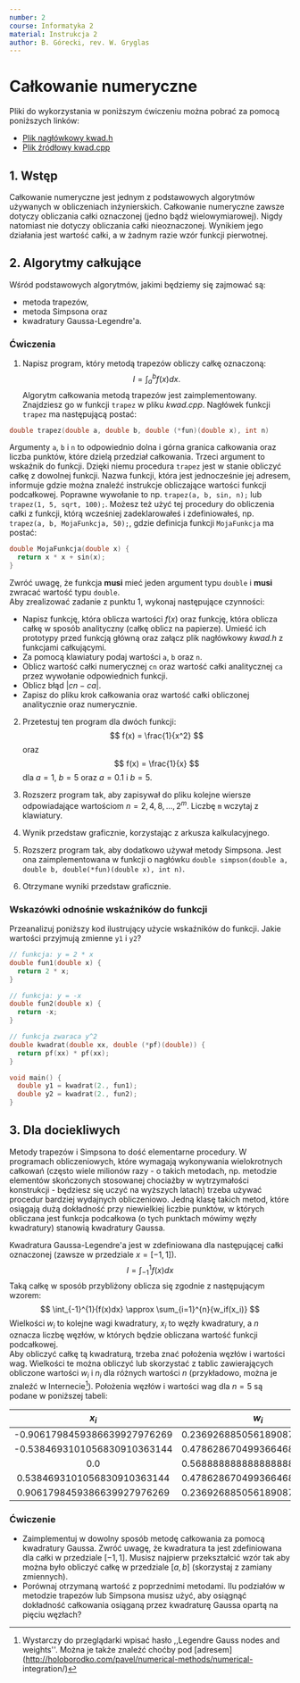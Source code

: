 ```yaml
---
number: 2
course: Informatyka 2
material: Instrukcja 2
author: B. Górecki, rev. W. Gryglas
---
```


# Całkowanie numeryczne
Pliki do wykorzystania w poniższym ćwiczeniu można pobrać za pomocą poniższych linków:

 - [Plik nagłówkowy kwad.h](http://ccfd.github.io/courses/code/info2/kwad.h)
 - [Plik źródłowy kwad.cpp](http://ccfd.github.io/courses/code/info2/kwad.cpp)

## 1. Wstęp
Całkowanie numeryczne jest jednym z podstawowych algorytmów używanych w obliczeniach inżynierskich.
Całkowanie numeryczne zawsze dotyczy obliczania całki oznaczonej (jedno bądź wielowymiarowej).
Nigdy natomiast nie dotyczy obliczania całki nieoznaczonej.
Wynikiem jego działania jest wartość całki, a w żadnym razie wzór funkcji pierwotnej.

## 2. Algorytmy całkujące
Wśród podstawowych algorytmów, jakimi będziemy się zajmować są:

 - metoda trapezów,
 - metoda Simpsona oraz
 - kwadratury Gaussa-Legendre'a.

### Ćwiczenia
1. Napisz program, który metodą trapezów obliczy całkę oznaczoną:
$$
I = \int_a^bf(x) dx.
$$
Algorytm całkowania metodą trapezów jest zaimplementowany.
Znajdziesz go w funkcji `trapez` w pliku *kwad.cpp*.
Nagłówek funkcji `trapez` ma następującą postać:
```c++
double trapez(double a, double b, double (*fun)(double x), int n)
```
Argumenty `a`, `b` i `n` to odpowiednio dolna i górna granica całkowania oraz liczba punktów, które dzielą przedział całkowania.
Trzeci argument to wskaźnik do funkcji.
Dzięki niemu procedura `trapez` jest w stanie obliczyć całkę z dowolnej funkcji.
Nazwa funkcji, która jest jednocześnie jej adresem, informuje gdzie można znaleźć instrukcje obliczające wartości funkcji podcałkowej.
Poprawne wywołanie to np. `trapez(a, b, sin, n);` lub `trapez(1, 5, sqrt, 100);`.
Możesz też użyć tej procedury do obliczenia całki z funkcji, którą wcześniej zadeklarowałeś i zdefiniowałeś, np. `trapez(a, b, MojaFunkcja, 50);`, gdzie definicja funkcji `MojaFunkcja` ma postać:
```c++
double MojaFunkcja(double x) {
  return x * x + sin(x);
}
```
Zwróć uwagę, że funkcja **musi** mieć jeden argument typu `double` i **musi** zwracać wartość typu `double`.  
Aby zrealizować zadanie z punktu 1, wykonaj następujące czynności:

 - Napisz funkcję, która oblicza wartości $f(x)$ oraz funkcję, która oblicza całkę w sposób analityczny (całkę oblicz na papierze).
 Umieść ich prototypy przed funkcją główną oraz załącz plik nagłówkowy *kwad.h* z funkcjami całkującymi.
 - Za pomocą klawiatury podaj wartości `a`, `b` oraz `n`.
 - Oblicz wartość całki numerycznej `cn` oraz wartość całki analitycznej `ca` przez wywołanie odpowiednich funkcji.
 - Oblicz błąd $|cn - ca|$.
 - Zapisz do pliku krok całkowania oraz wartość całki obliczonej analitycznie oraz numerycznie.

2. Przetestuj ten program dla dwóch funkcji:
$$
f(x) = \frac{1}{x^2}
$$
oraz
$$
f(x) = \frac{1}{x}
$$
dla $a = 1$, $b = 5$ oraz $a = 0.1$ i $b = 5$.

3. Rozszerz program tak, aby zapisywał do pliku kolejne wiersze odpowiadające wartościom $n = 2, 4, 8, \ldots, 2^m$.
Liczbę `m` wczytaj z klawiatury.

4. Wynik przedstaw graficznie, korzystając z arkusza kalkulacyjnego.

5. Rozszerz program tak, aby dodatkowo używał metody Simpsona.
Jest ona zaimplementowana w funkcji o nagłówku `double simpson(double a, double b, double(*fun)(double x), int n)`.

6. Otrzymane wyniki przedstaw graficznie.

### Wskazówki odnośnie wskaźników do funkcji
Przeanalizuj poniższy kod ilustrujący użycie wskaźników do funkcji.
Jakie wartości przyjmują zmienne `y1` i `y2`?
```c++
// funkcja: y = 2 * x
double fun1(double x) {
  return 2 * x;
}

// funkcja: y = -x
double fun2(double x) {
  return -x;
}

// funkcja zwaraca y^2
double kwadrat(double xx, double (*pf)(double)) {
  return pf(xx) * pf(xx);
}

void main() {
  double y1 = kwadrat(2., fun1);
  double y2 = kwadrat(2., fun2);
}
```

## 3. Dla dociekliwych
Metody trapezów i Simpsona to dość elementarne procedury.
W programach obliczeniowych, które wymagają wykonywania wielokrotnych całkowań (często wiele milionów razy - o takich metodach, np. metodzie elementów skończonych stosowanej chociażby w wytrzymałości konstrukcji - będziesz się uczyć na wyższych latach) trzeba używać procedur bardziej wydajnych obliczeniowo.
Jedną klasę takich metod, które osiągają dużą dokładność przy niewielkiej liczbie punktów, w których obliczana jest funkcja podcałkowa (o tych punktach mówimy węzły kwadratury) stanowią kwadratury Gaussa.

Kwadratura Gaussa-Legendre'a jest w zdefiniowana dla następującej całki oznaczonej (zawsze w przedziale $x = [-1, 1]$).
$$
I = \int_{-1}^{1}{f(x)dx}
$$
Taką całkę w sposób przybliżony oblicza się zgodnie z następującym wzorem:
$$
\int_{-1}^{1}{f(x)dx} \approx \sum_{i=1}^{n}{w_if(x_i)}
$$
Wielkości $w_i$ to kolejne wagi kwadratury, $x_i$ to węzły kwadratury, a $n$ oznacza liczbę węzłów, w których będzie obliczana wartość funkcji podcałkowej.  
Aby obliczyć całkę tą kwadraturą, trzeba znać położenia węzłów i wartości wag.
Wielkości te można obliczyć lub skorzystać z tablic zawierających obliczone wartości $w_i$ i $n_i$ dla różnych wartości $n$ (przykładowo, można je znaleźć w Internecie[^1]).
Położenia węzłów i wartości wag dla $n = 5$ są podane w poniższej tabeli:

|             $x_i$            |            $w_i$            |
|:----------------------------:|:---------------------------:|
| -0.9061798459386639927976269 | 0.2369268850561890875142640 |
| -0.5384693101056830910363144 | 0.4786286704993664680412915 |
|              0.0             | 0.5688888888888888888888889 |
|  0.5384693101056830910363144 | 0.4786286704993664680412915 |
|  0.9061798459386639927976269 | 0.2369268850561890875142640 |

### Ćwiczenie

 - Zaimplementuj w dowolny sposób metodę całkowania za pomocą kwadratury Gaussa.
Zwróć uwagę, że kwadratura ta jest zdefiniowana dla całki w przedziale $[-1, 1]$.
Musisz najpierw przekształcić wzór tak aby można było obliczyć całkę w przedziale $[a, b]$ (skorzystaj z zamiany zmiennych).
 - Porównaj otrzymaną wartość z poprzednimi metodami.
Ilu podziałów w metodzie trapezów lub Simpsona musisz użyć, aby osiągnąć dokładność całkowania osiąganą przez kwadraturę Gaussa opartą na pięciu węzłach?

[^1]:Wystarczy do przeglądarki wpisać hasło ,,Legendre Gauss nodes and weights''. Można je także znaleźć choćby pod [adresem](http://holoborodko.com/pavel/numerical-methods/numerical-
integration/)
